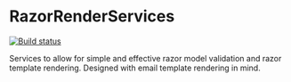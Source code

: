 # RazorRenderServices
[![Build status](https://solvoterra.visualstudio.com/ThatBlokeCalledJay/_apis/build/status/GitHub%20Repos/ThatBlokeCalledJay-CI)](https://solvoterra.visualstudio.com/ThatBlokeCalledJay/_build/latest?definitionId=37)

Services to allow for simple and effective razor model validation and razor template rendering. Designed with email template rendering in mind.
